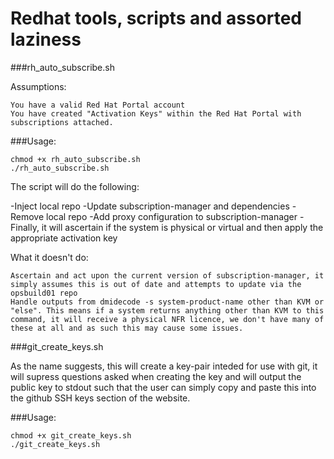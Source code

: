 # Redhat tools, scripts and assorted laziness

###rh_auto_subscribe.sh

Assumptions:

	You have a valid Red Hat Portal account
	You have created "Activation Keys" within the Red Hat Portal with subscriptions attached.

###Usage:
	
	chmod +x rh_auto_subscribe.sh
	./rh_auto_subscribe.sh


The script will do the following:

-Inject local repo
-Update subscription-manager and dependencies
-Remove local repo
-Add proxy configuration to subscription-manager
-Finally, it will ascertain if the system is physical or virtual and then apply the appropriate activation key


What it doesn't do:

	Ascertain and act upon the current version of subscription-manager, it simply assumes this is out of date and attempts to update via the opsbuild01 repo
	Handle outputs from dmidecode -s system-product-name other than KVM or "else". This means if a system returns anything other than KVM to this command, it will receive a physical NFR licence, we don't have many of these at all and as such this may cause some issues.


###git_create_keys.sh

As the name suggests, this will create a key-pair inteded for use with git, it will supress questions asked when 
creating the key and will output the public key to stdout such that the user can simply copy and paste this 
into the github SSH keys section of the website.

###Usage: 

	chmod +x git_create_keys.sh
	./git_create_keys.sh
